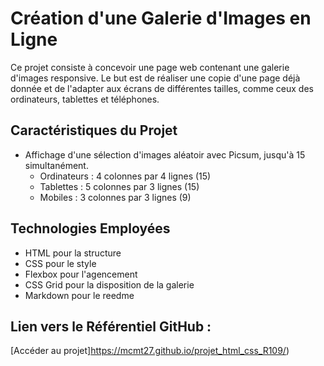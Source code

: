 # Création d'une Galerie d'Images en Ligne

Ce projet consiste à concevoir une page web contenant une galerie d'images responsive. Le but est de réaliser une copie d'une page déjà donnée et de l'adapter aux écrans de différentes tailles, comme ceux des ordinateurs, tablettes et téléphones.

## Caractéristiques du Projet

- Affichage d'une sélection d'images aléatoir avec Picsum, jusqu'à 15 simultanément.
  - Ordinateurs : 4 colonnes par 4 lignes (15)
  - Tablettes : 5 colonnes par 3 lignes (15)
  - Mobiles : 3 colonnes par 3 lignes (9)

## Technologies Employées

- HTML pour la structure
- CSS pour le style
- Flexbox pour l'agencement
- CSS Grid pour la disposition de la galerie
- Markdown pour le reedme

## Lien vers le Référentiel GitHub :
[Accéder au projet]https://mcmt27.github.io/projet_html_css_R109/)

